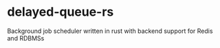 # delayed-queue-rs
Background job scheduler written in rust with backend support for Redis and RDBMSs
